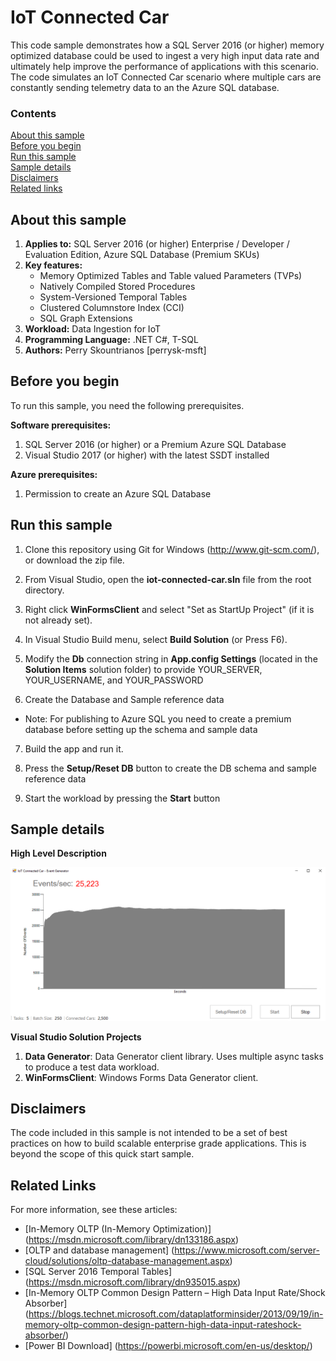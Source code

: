 ﻿# IoT Connected Car
This code sample demonstrates how a SQL Server 2016 (or higher) memory optimized database could be used to ingest a very high input data rate and ultimately help improve the performance of applications with this scenario. The code simulates an IoT Connected Car scenario where multiple cars are constantly sending telemetry data to an the Azure SQL database.

### Contents

[About this sample](#about-this-sample)<br/>
[Before you begin](#before-you-begin)<br/>
[Run this sample](#run-this-sample)<br/>
[Sample details](#sample-details)<br/>
[Disclaimers](#disclaimers)<br/>
[Related links](#related-links)<br/>

<a name=about-this-sample></a>

## About this sample

1. **Applies to:** SQL Server 2016 (or higher) Enterprise / Developer / Evaluation Edition, Azure SQL Database (Premium SKUs)
2. **Key features:**
	- Memory Optimized Tables and Table valued Parameters (TVPs)
	- Natively Compiled Stored Procedures
	- System-Versioned Temporal Tables
	- Clustered Columnstore Index (CCI)
	- SQL Graph Extensions
3. **Workload:** Data Ingestion for IoT
4. **Programming Language:** .NET C#, T-SQL
5. **Authors:** Perry Skountrianos [perrysk-msft]

<a name=before-you-begin></a>

## Before you begin

To run this sample, you need the following prerequisites.

**Software prerequisites:**

1. SQL Server 2016 (or higher) or a Premium Azure SQL Database
2. Visual Studio 2017 (or higher) with the latest SSDT installed

**Azure prerequisites:**

1. Permission to create an Azure SQL Database

<a name=run-this-sample></a>

## Run this sample
1. Clone this repository using Git for Windows (http://www.git-scm.com/), or download the zip file.

2. From Visual Studio, open the **iot-connected-car.sln** file from the root directory.

3. Right click **WinFormsClient** and select "Set as StartUp Project" (if it is not already set).

4. In Visual Studio Build menu, select **Build Solution** (or Press F6).

5. Modify the **Db** connection string in **App.config Settings** (located in the **Solution Items** solution folder) to provide YOUR_SERVER, YOUR_USERNAME, and YOUR_PASSWORD

6. Create the Database and Sample reference data
- Note: For publishing to Azure SQL you need to create a premium database before setting up the schema and sample data

7. Build the app and run it.

8. Press the **Setup/Reset DB** button to create the DB schema and sample reference data

9. Start the workload by pressing the **Start** button

<a name=sample-details></a>

## Sample details

**High Level Description**

![Alt text](Screenshots/WinFormsClient.png "IoT Connected Car - Event Generator")

**Visual Studio Solution Projects**

1. **Data Generator**: Data Generator client library. Uses multiple async tasks to produce a test data workload.
2. **WinFormsClient**: Windows Forms Data Generator client.

<a name=disclaimers></a>

## Disclaimers
The code included in this sample is not intended to be a set of best practices on how to build scalable enterprise grade applications. This is beyond the scope of this quick start sample.

<a name=related-links></a>

## Related Links

For more information, see these articles:
- [In-Memory OLTP (In-Memory Optimization)] (https://msdn.microsoft.com/library/dn133186.aspx)
- [OLTP and database management] (https://www.microsoft.com/server-cloud/solutions/oltp-database-management.aspx)
- [SQL Server 2016 Temporal Tables] (https://msdn.microsoft.com/library/dn935015.aspx)
- [In-Memory OLTP Common Design Pattern – High Data Input Rate/Shock Absorber] (https://blogs.technet.microsoft.com/dataplatforminsider/2013/09/19/in-memory-oltp-common-design-pattern-high-data-input-rateshock-absorber/)
- [Power BI Download] (https://powerbi.microsoft.com/en-us/desktop/)
